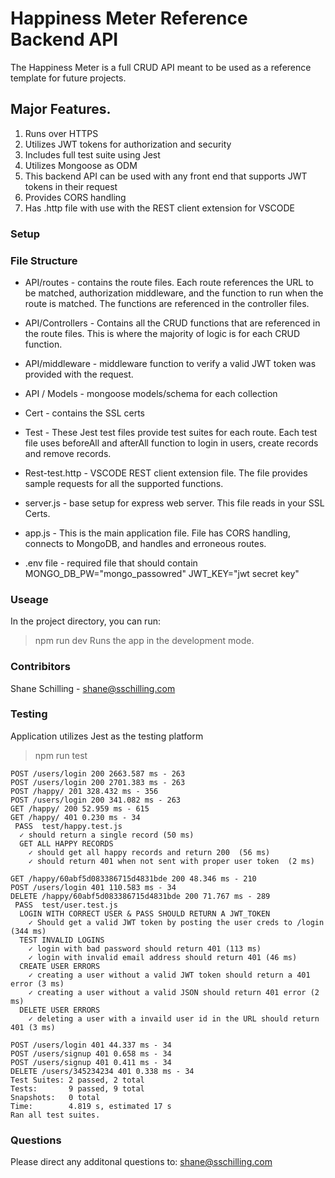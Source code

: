 # Happiness Meter Reference Backend API

The Happiness Meter is a full CRUD API meant to be used as a reference template for future projects.

## Major Features. 

1. Runs over HTTPS
2. Utilizes JWT tokens for authorization and security 
3. Includes full test suite using Jest 
4. Utilizes Mongoose as ODM 
5. This backend API  can be used with any front end that  supports JWT tokens in their request
6. Provides CORS handling
7. Has .http file with use with the REST client extension for VSCODE 

### Setup 

### File Structure 

 - API/routes  - contains the route files. Each route references the URL to be matched,  authorization middleware, and the function to run when the route is matched.  The functions are referenced in the controller files. 

- API/Controllers - Contains all the CRUD functions that are referenced in the route files.  This is where the majority of logic is for each CRUD function. 

- API/middleware - middleware function to verify a valid JWT token was provided with the request. 

- API / Models - mongoose models/schema for each collection 

- Cert - contains the SSL certs 

- Test - These Jest test files provide test suites for each route. Each test file uses beforeAll and afterAll function to login in users, create records and remove records. 

- Rest-test.http -  VSCODE REST client extension file. The file provides sample requests for all the supported functions. 

- server.js - base setup for express web server.  This file reads in your SSL Certs.  

- app.js - This is the main application file. File has CORS handling, connects to MongoDB, and handles and erroneous routes. 

- .env file -  required file that should contain
MONGO_DB_PW="mongo_passowred"
JWT_KEY="jwt secret key"

### Useage
In the project directory, you can run:
> npm run dev
Runs the app in the development mode.

### Contribitors
Shane Schilling - shane@sschilling.com

### Testing
Application utilizes Jest as the testing platform
> npm run test 


```
POST /users/login 200 2663.587 ms - 263
POST /users/login 200 2701.383 ms - 263
POST /happy/ 201 328.432 ms - 356
POST /users/login 200 341.082 ms - 263
GET /happy/ 200 52.959 ms - 615
GET /happy/ 401 0.230 ms - 34
 PASS  test/happy.test.js
  ✓ should return a single record (50 ms)
  GET ALL HAPPY RECORDS
    ✓ should get all happy records and return 200  (56 ms)
    ✓ should return 401 when not sent with proper user token  (2 ms)

GET /happy/60abf5d083386715d4831bde 200 48.346 ms - 210
POST /users/login 401 110.583 ms - 34
DELETE /happy/60abf5d083386715d4831bde 200 71.767 ms - 289
 PASS  test/user.test.js
  LOGIN WITH CORRECT USER & PASS SHOULD RETURN A JWT_TOKEN
    ✓ Should get a valid JWT token by posting the user creds to /login (344 ms)
  TEST INVALID LOGINS
    ✓ login with bad password should return 401 (113 ms)
    ✓ login with invalid email address should return 401 (46 ms)
  CREATE USER ERRORS
    ✓ creating a user without a valid JWT token should return a 401 error (3 ms)
    ✓ creating a user without a valid JSON should return 401 error (2 ms)
  DELETE USER ERRORS
    ✓ deleting a user with a invaild user id in the URL should return 401 (3 ms)

POST /users/login 401 44.337 ms - 34
POST /users/signup 401 0.658 ms - 34
POST /users/signup 401 0.411 ms - 34
DELETE /users/345234234 401 0.338 ms - 34
Test Suites: 2 passed, 2 total
Tests:       9 passed, 9 total
Snapshots:   0 total
Time:        4.819 s, estimated 17 s
Ran all test suites.
```

### Questions
Please direct any additonal questions to: shane@sschilling.com

